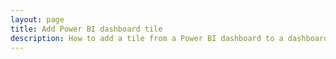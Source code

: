 ```yaml
---
layout: page
title: Add Power BI dashboard tile
description: How to add a tile from a Power BI dashboard to a dashboard in Dynamics CRM.
---
```

